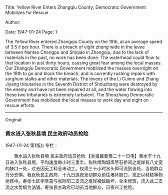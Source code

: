 Title: Yellow River Enters Zhangqiu County; Democratic Government Mobilizes for Rescue

Author:

Date: 1947-01-24
Page: 1

The Yellow River entered Zhangqiu County on the 19th, at an average speed of 3.5 *li* per hour. There is a breach of eight *zhang* wide in the levee between Nantao Chengpu and Shiqiao in Zhangqiu; due to the lack of materials in the past, no work has been done. The waterhead could flow to that location in just thirty hours, causing great fear among the local masses. Our Zhangqiu Democratic Government mobilized the masses overnight on the 19th to go and block the breach, and is currently rushing repairs with sorghum stalks and other materials. The levees of the Li Cuimo and Zhang Jiyang tributaries in the Seventh District of Shouzhang were destroyed by the enemy and have not been repaired at all, and the water flowing into these two tributaries is extremely turbulent. The Shouzhang Democratic Government has mobilized the local masses to work day and night on rescue efforts.



<hr /> 

Original: 


### 黄水进入张秋县境  民主政府动员抢险

1947-01-24
第1版()
专栏：

　　黄水进入张秋县境
    民主政府动员抢险
    【本报冀鲁豫二十一日电】黄水于十九日进入张秋县境，平均速度每小时三里半。张秋南陶城埠至石桥间之堤岸有八丈宽的缺口一处，过去因无工料全未动工。仅须三十小时水头即可流到该处，当地群众万分恐惧。我张秋民主政府，十九日连夜发动群众前往堵补缺口，现正以秫秸等物抢修中。寿张七区李萃莫与张际阳二支流之堤岸被敌破坏，全未修筑，流入此二支流之水势极为汹涌。寿张民主政府已动员当地群众，日夜兴工抢险。
